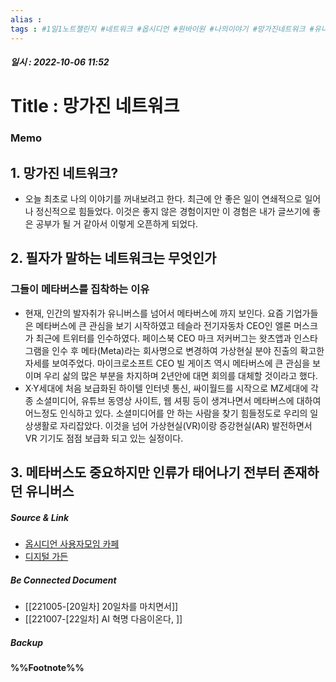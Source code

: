 ```yaml
---
alias : 
tags : #1일1노트챌린지 #네트워크 #옵시디언 #원바이원 #나의이야기 #망가진네트워크 #유니버스 #메타버스
---
```


##### 일시 : 2022-10-06 11:52

# Title : 망가진 네트워크

### Memo

## 1. 망가진 네트워크?
- 오늘 최초로 나의 이야기를 꺼내보려고 한다. 최근에 안 좋은 일이 연쇄적으로 일어나 정신적으로 힘들었다. 이것은 좋지 않은 경험이지만 이 경험은 내가 글쓰기에 좋은 공부가 될 거 같아서 이렇게 오픈하게 되었다.

## 2. 필자가 말하는 네트워크는 무엇인가

### 그들이 메타버스를 집착하는 이유
- 현재, 인간의 발자취가 유니버스를 넘어서 메타버스에 까지 보인다. 요즘 기업가들은 메타버스에 큰 관심을 보기 시작하였고 테슬라 전기자동차 CEO인 엘론 머스크가 최근에 트위터를 인수하였다. 페이스북 CEO 마크 저커버그는 왓츠앱과 인스타그램을 인수 후 메타(Meta)라는 회사명으로 변경하여 가상현실 분야 진출의 확고한 자세를 보여주었다. 마이크로소프트 CEO 빌 게이츠 역시 메타버스에 큰 관심을 보이며 우리 삶의 많은 부분을 차지하며 2년안에 대면 회의를 대체할 것이라고 했다.
- X·Y세대에 처음 보급화된 하이텔 인터넷 통신, 싸이월드를 시작으로 MZ세대에 각종 소셜미디어, 유튜브 동영상 사이트, 웹 셔핑 등이 생겨나면서 메타버스에 대하여 어느정도 인식하고 있다. 소셜미디어를 안 하는 사람을 찾기 힘들정도로 우리의 일상생활로 자리잡았다. 이것을 넘어 가상현실(VR)이랑 증강현실(AR) 발전하면서 VR 기기도 점점 보급화 되고 있는 실정이다.

## 3. 메타버스도 중요하지만 인류가 태어나기 전부터 존재하던 유니버스

##### Source & Link
- [옵시디언 사용자모임 카페](https://cafe.naver.com/obsidianary/1999)
- [디지털 가든](https://chunghasull.netlify.app/221006-21일차-망가진-네트워크)

##### Be Connected Document
- [[221005-[20일차] 20일차를 마치면서]]
- [[221007-[22일차] AI 혁명 다음이온다, ]]

##### Backup


#### %%Footnote%%

[^1]: 